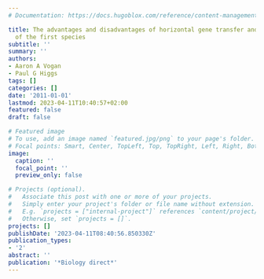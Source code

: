 ```yaml
---
# Documentation: https://docs.hugoblox.com/reference/content-management/

title: The advantages and disadvantages of horizontal gene transfer and the emergence
  of the first species
subtitle: ''
summary: ''
authors:
- Aaron A Vogan
- Paul G Higgs
tags: []
categories: []
date: '2011-01-01'
lastmod: 2023-04-11T10:40:57+02:00
featured: false
draft: false

# Featured image
# To use, add an image named `featured.jpg/png` to your page's folder.
# Focal points: Smart, Center, TopLeft, Top, TopRight, Left, Right, BottomLeft, Bottom, BottomRight.
image:
  caption: ''
  focal_point: ''
  preview_only: false

# Projects (optional).
#   Associate this post with one or more of your projects.
#   Simply enter your project's folder or file name without extension.
#   E.g. `projects = ["internal-project"]` references `content/project/deep-learning/index.md`.
#   Otherwise, set `projects = []`.
projects: []
publishDate: '2023-04-11T08:40:56.850330Z'
publication_types:
- '2'
abstract: ''
publication: '*Biology direct*'
---
```


